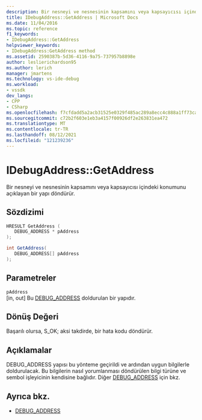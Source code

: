 ```yaml
---
description: Bir nesneyi ve nesnesinin kapsamını veya kapsayıcısı içindeki konumunu açıklayan bir yapı döndürür.
title: IDebugAddress::GetAddress | Microsoft Docs
ms.date: 11/04/2016
ms.topic: reference
f1_keywords:
- IDebugAddress::GetAddress
helpviewer_keywords:
- IDebugAddress:GetAddress method
ms.assetid: 2590387b-5d36-4116-9a75-737957b8898e
author: leslierichardson95
ms.author: lerich
manager: jmartens
ms.technology: vs-ide-debug
ms.workload:
- vssdk
dev_langs:
- CPP
- CSharp
ms.openlocfilehash: f7cfdadd5a2acb31525e0329f485ac289a8ecc4c888a1ff73ca7accaea736574
ms.sourcegitcommit: c72b2f603e1eb3a4157f00926df2e263831ea472
ms.translationtype: MT
ms.contentlocale: tr-TR
ms.lasthandoff: 08/12/2021
ms.locfileid: "121239236"
---
```

# <a name="idebugaddressgetaddress"></a>IDebugAddress::GetAddress
Bir nesneyi ve nesnesinin kapsamını veya kapsayıcısı içindeki konumunu açıklayan bir yapı döndürür.

## <a name="syntax"></a>Sözdizimi

```cpp
HRESULT GetAddress (
   DEBUG_ADDRESS * pAddress
);
```

```csharp
int GetAddress(
   DEBUG_ADDRESS[] pAddress
);
```

## <a name="parameters"></a>Parametreler
`pAddress`\
[in, out] Bu [DEBUG_ADDRESS](../../../extensibility/debugger/reference/debug-address.md) doldurulan bir yapıdır.

## <a name="return-value"></a>Dönüş Değeri
 Başarılı olursa, S_OK; aksi takdirde, bir hata kodu döndürür.

## <a name="remarks"></a>Açıklamalar
 DEBUG_ADDRESS [](../../../extensibility/debugger/reference/debug-address.md) yapısı bu yönteme geçirildi ve ardından uygun bilgilerle doldurulacak. Bu bilgilerin nasıl yorumlanması döndürülen bilgi türüne ve sembol işleyicinin kendisine bağlıdır. Diğer [DEBUG_ADDRESS](../../../extensibility/debugger/reference/debug-address.md) için bkz.

## <a name="see-also"></a>Ayrıca bkz.
- [DEBUG_ADDRESS](../../../extensibility/debugger/reference/debug-address.md)
